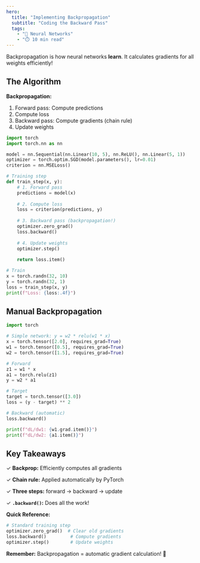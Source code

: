 ```yaml
---
hero:
  title: "Implementing Backpropagation"
  subtitle: "Coding the Backward Pass"
  tags:
    - "🧠 Neural Networks"
    - "⏱️ 10 min read"
---
```


Backpropagation is how neural networks **learn**. It calculates gradients for all weights efficiently!

## The Algorithm

**Backpropagation:**
1. Forward pass: Compute predictions
2. Compute loss
3. Backward pass: Compute gradients (chain rule)
4. Update weights

```python
import torch
import torch.nn as nn

model = nn.Sequential(nn.Linear(10, 5), nn.ReLU(), nn.Linear(5, 1))
optimizer = torch.optim.SGD(model.parameters(), lr=0.01)
criterion = nn.MSELoss()

# Training step
def train_step(x, y):
    # 1. Forward pass
    predictions = model(x)
    
    # 2. Compute loss
    loss = criterion(predictions, y)
    
    # 3. Backward pass (backpropagation!)
    optimizer.zero_grad()
    loss.backward()
    
    # 4. Update weights
    optimizer.step()
    
    return loss.item()

# Train
x = torch.randn(32, 10)
y = torch.randn(32, 1)
loss = train_step(x, y)
print(f"Loss: {loss:.4f}")
```

## Manual Backpropagation

```python
import torch

# Simple network: y = w2 * relu(w1 * x)
x = torch.tensor([2.0], requires_grad=True)
w1 = torch.tensor([0.5], requires_grad=True)
w2 = torch.tensor([1.5], requires_grad=True)

# Forward
z1 = w1 * x
a1 = torch.relu(z1)
y = w2 * a1

# Target
target = torch.tensor([3.0])
loss = (y - target) ** 2

# Backward (automatic)
loss.backward()

print(f"dL/dw1: {w1.grad.item()}")
print(f"dL/dw2: {a1.item()}")
```

## Key Takeaways

✓ **Backprop:** Efficiently computes all gradients

✓ **Chain rule:** Applied automatically by PyTorch

✓ **Three steps:** forward → backward → update

✓ **`.backward()`:** Does all the work!

**Quick Reference:**

```python
# Standard training step
optimizer.zero_grad()  # Clear old gradients
loss.backward()         # Compute gradients
optimizer.step()        # Update weights
```

**Remember:** Backpropagation = automatic gradient calculation! 🎉
